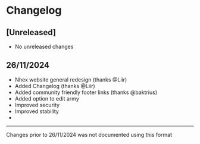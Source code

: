 # Changelog

## [Unreleased]
- No unreleased changes

## 26/11/2024

- Nhex website general redesign (thanks @Liir)
- Added Changelog (thanks @Liir)
- Added community friendly footer links (thanks @baktrius)
- Added option to edit army
- Improved security
- Improved stability
- 

___
Changes prior to 26/11/2024 was not documented using this format
